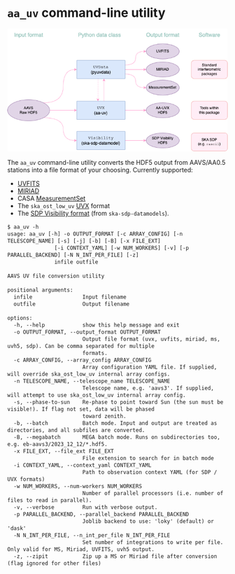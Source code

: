# `aa_uv` command-line utility

![](images/uv_flow.png)

The `aa_uv` command-line utility converts the HDF5 output from AAVS/AA0.5 stations into a file format
of your choosing. Currently supported:

* [UVFITS](https://www.google.com/url?sa=t&source=web&rct=j&opi=89978449&url=https://library.nrao.edu/public/memos/aips/memos/AIPSM_117.pdf&ved=2ahUKEwiU8NDPzIyGAxVGcvUHHaCbDHYQFnoECBgQAQ&usg=AOvVaw20kSnIm25f6jj2-xvR-KWS)
* [MIRIAD](https://www.atnf.csiro.au/computing/software/miriad/doc/userguide/userhtml.html)
* CASA [MeasurementSet](https://casadocs.readthedocs.io/en/stable/notebooks/casa-fundamentals.html#MeasurementSet-v2)
* The `ska_ost_low_uv` [UVX](/uvx.html) format
* The [SDP Visibility format](https://developer.skao.int/projects/ska-sdp-datamodels/en/latest/api/ska_sdp_datamodels.visibility.Visibility.html#ska_sdp_datamodels.visibility.Visibility) (from `ska-sdp-datamodels`).


```
$ aa_uv -h
usage: aa_uv [-h] -o OUTPUT_FORMAT [-c ARRAY_CONFIG] [-n TELESCOPE_NAME] [-s] [-j] [-b] [-B] [-x FILE_EXT]
               [-i CONTEXT_YAML] [-w NUM_WORKERS] [-v] [-p PARALLEL_BACKEND] [-N N_INT_PER_FILE] [-z]
               infile outfile

AAVS UV file conversion utility

positional arguments:
  infile                Input filename
  outfile               Output filename

options:
  -h, --help            show this help message and exit
  -o OUTPUT_FORMAT, --output_format OUTPUT_FORMAT
                        Output file format (uvx, uvfits, miriad, ms, uvh5, sdp). Can be comma separated for multiple
                        formats.
  -c ARRAY_CONFIG, --array_config ARRAY_CONFIG
                        Array configuration YAML file. If supplied, will override ska_ost_low_uv internal array configs.
  -n TELESCOPE_NAME, --telescope_name TELESCOPE_NAME
                        Telescope name, e.g. 'aavs3'. If supplied, will attempt to use ska_ost_low_uv internal array config.
  -s, --phase-to-sun    Re-phase to point toward Sun (the sun must be visible!). If flag not set, data will be phased
                        toward zenith.
  -b, --batch           Batch mode. Input and output are treated as directories, and all subfiles are converted.
  -B, --megabatch       MEGA batch mode. Runs on subdirectories too, e.g. eb-aavs3/2023_12_12/*.hdf5.
  -x FILE_EXT, --file_ext FILE_EXT
                        File extension to search for in batch mode
  -i CONTEXT_YAML, --context_yaml CONTEXT_YAML
                        Path to observation context YAML (for SDP / UVX formats)
  -w NUM_WORKERS, --num-workers NUM_WORKERS
                        Number of parallel processors (i.e. number of files to read in parallel).
  -v, --verbose         Run with verbose output.
  -p PARALLEL_BACKEND, --parallel_backend PARALLEL_BACKEND
                        Joblib backend to use: 'loky' (default) or 'dask'
  -N N_INT_PER_FILE, --n_int_per_file N_INT_PER_FILE
                        Set number of integrations to write per file. Only valid for MS, Miriad, UVFITS, uvh5 output.
  -z, --zipit           Zip up a MS or Miriad file after conversion (flag ignored for other files)
```
